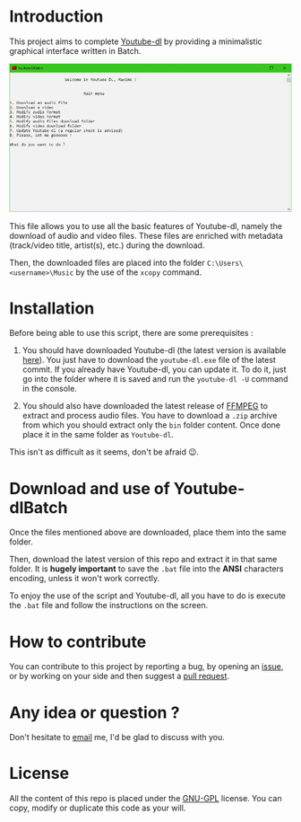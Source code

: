 # Introduction
This project aims to complete [Youtube-dl](https://github.com/rg3/youtube-dl) by providing a minimalistic graphical interface written in Batch.

![youtube-dlBatch](https://raw.githubusercontent.com/Leroux47/youtube-dlBatch/master/Screenshots/youtube-dlBatch.JPG)

This file allows you to use all the basic features of Youtube-dl, namely the download of audio and video files. These files are enriched with metadata (track/video title, artist(s), etc.) during the download.

Then, the downloaded files are placed into the folder `C:\Users\<username>\Music` by the use of the `xcopy` command.

# Installation

Before being able to use this script, there are some prerequisites :
1. You should have downloaded Youtube-dl (the latest version is available [here](https://github.com/rg3/youtube-dl/releases)). You just have to download the `youtube-dl.exe` file of the latest commit. If you already have Youtube-dl, you can update it. To do it, just go into the folder where it is saved and run the `youtube-dl -U` command in the console.

2. You should also have downloaded the latest release of [FFMPEG](https://github.com/GyanD/codexffmpeg/releases) to extract and process audio files. You have to download a `.zip` archive from which you should extract only the `bin` folder content. Once done place it in the same folder as `Youtube-dl`.

This isn't as difficult as it seems, don't be afraid :wink:.

# Download and use of Youtube-dlBatch

Once the files mentioned above are downloaded, place them into the same folder.

Then, download the latest version of this repo and extract it in that same folder. It is **hugely important** to save the `.bat` file into the **ANSI** characters encoding, unless it won't work correctly.

To enjoy the use of the script and Youtube-dl, all you have to do is execute the `.bat` file and follow the instructions on the screen.

# How to contribute

You can contribute to this project by reporting a bug, by opening an [issue](https://github.com/belgianGeek/youtube-dlBatch/issues), or by working on your side and then suggest a [pull request](https://github.com/belgianGeek/youtube-dlBatch/pulls).

# Any idea or question ?

Don't hesitate to [email](mailto:maximevanderwegen@disroot.org?subject=Youtube-dlBatch) me, I'd be glad to discuss with you.

# License

All the content of this repo is placed under the [GNU-GPL](https://en.wikipedia.org/wiki/Licence_publique_g%C3%A9n%C3%A9rale_GNU) license. You can copy, modify or duplicate this code as your will.

